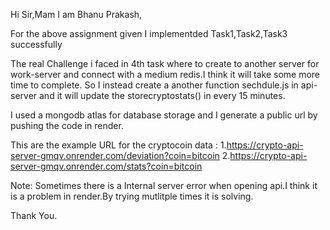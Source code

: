 Hi Sir,Mam
   I am Bhanu Prakash,

   For the above assignment
   given I implementded Task1,Task2,Task3 successfully

   The real Challenge i faced in 4th task where to create to another server for work-server and connect with a medium redis.I think it will take some more time to complete.
   So I instead create a another function sechdule.js in api-server and it will update the storecryptostats() in every 15 minutes.

   I used a mongodb atlas for database storage and I generate a public url by pushing the code in render.

  This are the example URL for the cryptocoin data :
  1.https://crypto-api-server-gmqv.onrender.com/deviation?coin=bitcoin
  2.https://crypto-api-server-gmqv.onrender.com/stats?coin=bitcoin

Note: Sometimes there is a Internal server error when opening api.I think it is a problem in render.By trying mutlitple times it is solving.

Thank You.

